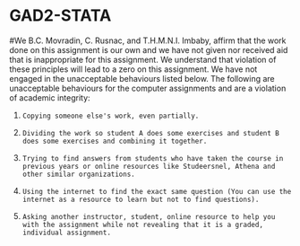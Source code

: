 # GAD2-STATA
#We B.C. Movradin, C. Rusnac, and T.H.M.N.I. Imbaby, affirm that the work done on this assignment is our own and we have not given nor received aid that is inappropriate for this assignment. We understand that violation of these principles will lead to a zero on this assignment. We have not engaged in the unacceptable behaviours listed below. 
The following are unacceptable behaviours for the computer assignments and are a violation of academic integrity:
1)     Copying someone else's work, even partially. 
2)     Dividing the work so student A does some exercises and student B does some exercises and combining it together. 
3)     Trying to find answers from students who have taken the course in previous years or online resources like Studeersnel, Athena and other similar organizations.
4)     Using the internet to find the exact same question (You can use the internet as a resource to learn but not to find questions).
5)     Asking another instructor, student, online resource to help you with the assignment while not revealing that it is a graded, individual assignment.
